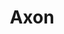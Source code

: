 ---
title: 'Axon'
description: 'A graph based note-taking app, where each node is a markdown editor, and each edge visualizes connections between notes. Quarter-long group software engineering project.'
image:
    url: '/images/axon.webp'
    alt: 'Screenshot of the Axon interface showing the graph and the notes window'
stack: React, TypeScript
links:
  - name: 'GitHub'
    url: 'https://github.com/Axon-115A/axon'
  - name: 'Website'
    url: 'https://axon.thinkfluence.rs/'
  - name: 'Demo Video'
    url: 'https://youtu.be/JdRwhOcxzvc'
order: 3
---